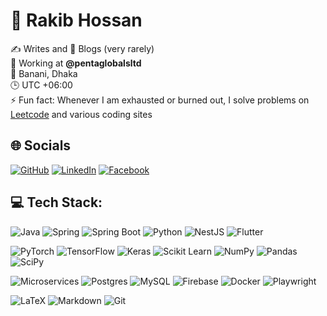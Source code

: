 # 👋 Rakib Hossan

✍️ Writes and 📰 Blogs (very rarely)  
💼 Working at **@pentaglobalsltd**  
📍 Banani, Dhaka  
🕒 UTC +06:00  
⚡ Fun fact: Whenever I am exhausted or burned out, I solve problems on [Leetcode](https://leetcode.com) and various coding sites

## 🌐 Socials

[![GitHub](https://img.shields.io/badge/GitHub-181717?style=flat-square&logo=github&logoColor=white)](https://github.com/Rakib911Hossan)
[![LinkedIn](https://img.shields.io/badge/LinkedIn-0A66C2?style=flat-square&logo=linkedin&logoColor=white)](https://linkedin.com/in/rakib-hossan-b15115133)
[![Facebook](https://img.shields.io/badge/Facebook-1877F2?style=flat-square&logo=facebook&logoColor=white)](https://www.facebook.com/share/12JUGc54crV/)

## 💻 Tech Stack:

![Java](https://img.shields.io/badge/java-%23ED8B00.svg?style=flat-square&logo=openjdk&logoColor=white)
![Spring](https://img.shields.io/badge/spring-%236DB33F.svg?style=flat-square&logo=spring&logoColor=white)
![Spring Boot](https://img.shields.io/badge/spring%20boot-%236DB33F.svg?style=flat-square&logo=spring-boot&logoColor=white)
![Python](https://img.shields.io/badge/python-3670A0?style=flat-square&logo=python&logoColor=ffdd54)
![NestJS](https://img.shields.io/badge/nestjs-%23E0234E.svg?style=flat-square&logo=nestjs&logoColor=white)
![Flutter](https://img.shields.io/badge/Flutter-%2302569B.svg?style=flat-square&logo=Flutter&logoColor=white)

![PyTorch](https://img.shields.io/badge/PyTorch-EE4C2C?style=flat-square&logo=pytorch&logoColor=white)
![TensorFlow](https://img.shields.io/badge/TensorFlow-FF6F00?style=flat-square&logo=tensorflow&logoColor=white)
![Keras](https://img.shields.io/badge/Keras-D00000?style=flat-square&logo=keras&logoColor=white)
![Scikit Learn](https://img.shields.io/badge/scikit--learn-F7931E?style=flat-square&logo=scikit-learn&logoColor=white)
![NumPy](https://img.shields.io/badge/numpy-013243?style=flat-square&logo=numpy&logoColor=white)
![Pandas](https://img.shields.io/badge/pandas-150458?style=flat-square&logo=pandas&logoColor=white)
![SciPy](https://img.shields.io/badge/SciPy-8CAAE6?style=flat-square&logo=scipy&logoColor=white)

![Microservices](https://img.shields.io/badge/microservices-1572B6?style=flat-square&logo=data:image/svg+xml;base64,PHN2ZyB3aWR0aD0iMjQiIGhlaWdodD0iMjQiIHhtbG5zPSJodHRwOi8vd3d3LnczLm9yZy8yMDAwL3N2ZyI+PHJlY3Qgd2lkdGg9IjI0IiBoZWlnaHQ9IjI0IiBmaWxsPSJub25lIi8+PC9zdmc+&logoColor=white)
![Postgres](https://img.shields.io/badge/postgres-%23316192.svg?style=flat-square&logo=postgresql&logoColor=white)
![MySQL](https://img.shields.io/badge/mysql-4479A1?style=flat-square&logo=mysql&logoColor=white)
![Firebase](https://img.shields.io/badge/firebase-%23039BE5.svg?style=flat-square&logo=firebase)
![Docker](https://img.shields.io/badge/docker-%230db7ed.svg?style=flat-square&logo=docker&logoColor=white)
![Playwright](https://img.shields.io/badge/playwright-2EAD33?style=flat-square&logo=playwright&logoColor=white)

![LaTeX](https://img.shields.io/badge/latex-008080?style=flat-square&logo=latex&logoColor=white)
![Markdown](https://img.shields.io/badge/markdown-000000?style=flat-square&logo=markdown&logoColor=white)
![Git](https://img.shields.io/badge/git-F05032?style=flat-square&logo=git&logoColor=white)

